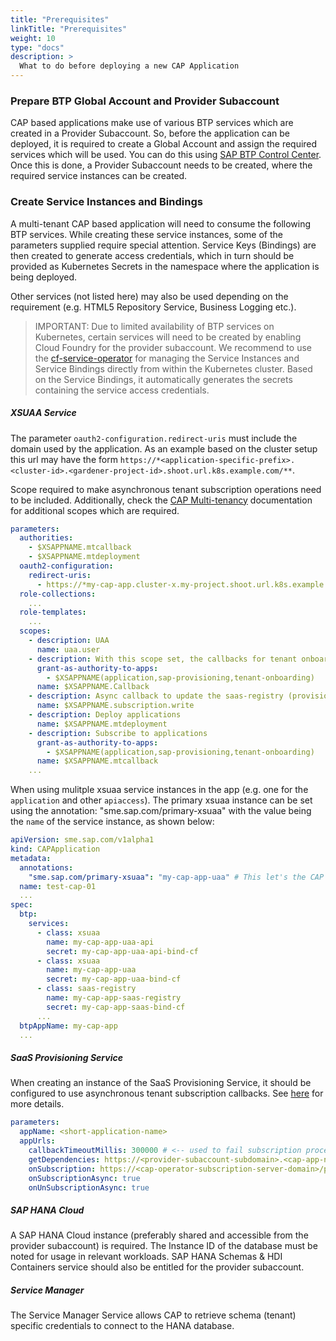 ```yaml
---
title: "Prerequisites"
linkTitle: "Prerequisites"
weight: 10
type: "docs"
description: >
  What to do before deploying a new CAP Application
---
```


### Prepare BTP Global Account and Provider Subaccount

CAP based applications make use of various BTP services which are created in a Provider Subaccount. So, before the application can be deployed, it is required to create a Global Account and assign the required services which will be used. You can do this using [SAP BTP Control Center](https://controlcenter.ondemand.com/index.html). Once this is done, a Provider Subaccount needs to be created, where the required service instances can be created.

### Create Service Instances and Bindings

A multi-tenant CAP based application will need to consume the following BTP services. While creating these service instances, some of the parameters supplied require special attention. Service Keys (Bindings) are then created to generate access credentials, which in turn should be provided as Kubernetes Secrets in the namespace where the application is being deployed.

Other services (not listed here) may also be used depending on the requirement (e.g. HTML5 Repository Service, Business Logging etc.).

> IMPORTANT: Due to limited availability of BTP services on Kubernetes, certain services will need to be created by enabling Cloud Foundry for the provider subaccount. We recommend to use the [cf-service-operator](https://sap.github.io/cf-service-operator/docs/) for managing the Service Instances and Service Bindings directly from within the Kubernetes cluster. Based on the Service Bindings, it automatically generates the secrets containing the service access credentials.

##### XSUAA Service

The parameter `oauth2-configuration.redirect-uris` must include the domain used by the application. As an example based on the cluster setup this url may have the form `https://*<application-specific-prefix>.<cluster-id>.<gardener-project-id>.shoot.url.k8s.example.com/**`.

Scope required to make asynchronous tenant subscription operations need to be included. Additionally, check the [CAP Multi-tenancy](https://cap.cloud.sap/docs/java/multitenancy#xsuaa-mt-configuration) documentation for additional scopes which are required.

```yaml
parameters:
  authorities:
    - $XSAPPNAME.mtcallback
    - $XSAPPNAME.mtdeployment
  oauth2-configuration:
    redirect-uris:
      - https://*my-cap-app.cluster-x.my-project.shoot.url.k8s.example.com/**
  role-collections:
    ...
  role-templates:
    ...
  scopes:
    - description: UAA
      name: uaa.user
    - description: With this scope set, the callbacks for tenant onboarding, offboarding and getDependencies can be called
      grant-as-authority-to-apps:
        - $XSAPPNAME(application,sap-provisioning,tenant-onboarding)
      name: $XSAPPNAME.Callback
    - description: Async callback to update the saas-registry (provisioning succeeded/failed)
      name: $XSAPPNAME.subscription.write
    - description: Deploy applications
      name: $XSAPPNAME.mtdeployment
    - description: Subscribe to applications
      grant-as-authority-to-apps:
        - $XSAPPNAME(application,sap-provisioning,tenant-onboarding)
      name: $XSAPPNAME.mtcallback
    ...
```
When using mulitple xsuaa service instances in the app (e.g. one for the `application` and other `apiaccess`). The primary xsuaa instance can be set using the annotation: "sme.sap.com/primary-xsuaa" with the value being the `name` of the service instance, as shown below:

```yaml
apiVersion: sme.sap.com/v1alpha1
kind: CAPApplication
metadata:
  annotations:
    "sme.sap.com/primary-xsuaa": "my-cap-app-uaa" # This let's the CAP Operator determine/use the right UAA instance for the application.
  name: test-cap-01
  ...
spec:
  btp:
    services:
      - class: xsuaa
        name: my-cap-app-uaa-api
        secret: my-cap-app-uaa-api-bind-cf
      - class: xsuaa
        name: my-cap-app-uaa
        secret: my-cap-app-uaa-bind-cf
      - class: saas-registry
        name: my-cap-app-saas-registry
        secret: my-cap-app-saas-bind-cf
      ...
  btpAppName: my-cap-app
  ...
```

##### SaaS Provisioning Service

When creating an instance of the SaaS Provisioning Service, it should be configured to use asynchronous tenant subscription callbacks. See [here](https://controlcenter.ondemand.com/index.html#/knowledge_center/articles/f239e5501a534b64ab5f8dde9bd83c53) for more details.

```yaml
parameters:
  appName: <short-application-name>
  appUrls:
    callbackTimeoutMillis: 300000 # <-- used to fail subscription process when no response is received
    getDependencies: https://<provider-subaccount-subdomain>.<cap-app-name>.cluster-x.my-project.shoot.url.k8s.example.com/callback/v1.0/dependencies # <-- handled by the application
    onSubscription: https://<cap-operator-subscription-server-domain>/provision/tenants/{tenantId} # <-- the /provision route is forwarded directly to the CAP Operator (Subscription Server) and should be specified as such
    onSubscriptionAsync: true
    onUnSubscriptionAsync: true
```

##### SAP HANA Cloud

A SAP HANA Cloud instance (preferably shared and accessible from the provider subaccount) is required. The Instance ID of the database must be noted for usage in relevant workloads. SAP HANA Schemas & HDI Containers service should also be entitled for the provider subaccount.

##### Service Manager

The Service Manager Service allows CAP to retrieve schema (tenant) specific credentials to connect to the HANA database.
